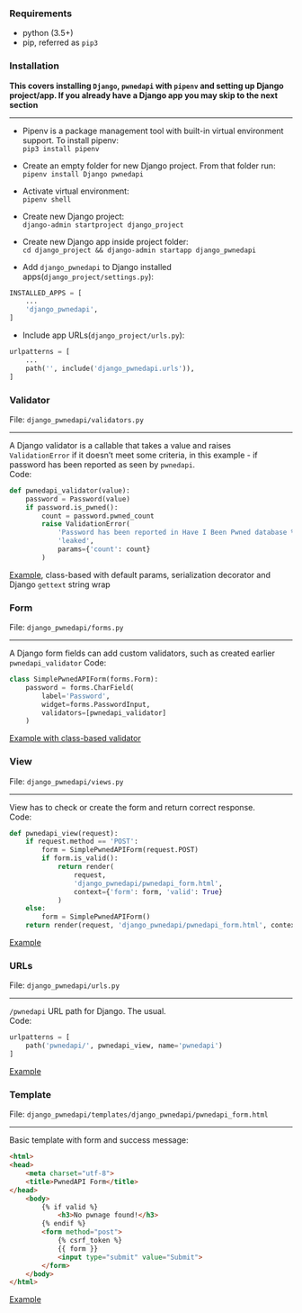 ### Requirements

- python (3.5+)
- pip, referred as `pip3`

### Installation

**This covers installing `Django`, `pwnedapi` with `pipenv` and setting up Django project/app. If you already have a Django app you may skip to the next section**

---

- Pipenv is a package management tool with built-in virtual environment support. To install pipenv:  
  `pip3 install pipenv`

- Create an empty folder for new Django project. From that folder run:  
  `pipenv install Django pwnedapi`

- Activate virtual environment:  
  `pipenv shell`

- Create new Django project:  
  `django-admin startproject django_project`

- Create new Django app inside project folder:  
  `cd django_project && django-admin startapp django_pwnedapi`

- Add `django_pwnedapi` to Django installed apps(`django_project/settings.py`):

```python
INSTALLED_APPS = [
    ...
    'django_pwnedapi',
]
```

- Include app URLs(`django_project/urls.py`):

```python
urlpatterns = [
    ...
    path('', include('django_pwnedapi.urls')),
]
```

### Validator

File: `django_pwnedapi/validators.py`

---

A Django validator is a callable that takes a value and raises `ValidationError` if it doesn’t meet some criteria, in this example - if password has been reported as seen by `pwnedapi`.  
Code:

```python
def pwnedapi_validator(value):
    password = Password(value)
    if password.is_pwned():
        count = password.pwned_count
        raise ValidationError(
            'Password has been reported in Have I Been Pwned database %(count)d times before!',
            'leaked',
            params={'count': count}
        )
```

[Example](django_pwnedapi/validators.py), class-based with default params, serialization decorator and Django `gettext` string wrap

### Form

File: `django_pwnedapi/forms.py`

---

A Django form fields can add custom validators, such as created earlier `pwnedapi_validator`
Code:

```python
class SimplePwnedAPIForm(forms.Form):
    password = forms.CharField(
        label='Password',
        widget=forms.PasswordInput,
        validators=[pwnedapi_validator]
    )
```

[Example with class-based validator](django_pwnedapi/forms.py)

### View

File: `django_pwnedapi/views.py`

---

View has to check or create the form and return correct response.  
Code:

```python
def pwnedapi_view(request):
    if request.method == 'POST':
        form = SimplePwnedAPIForm(request.POST)
        if form.is_valid():
            return render(
                request,
                'django_pwnedapi/pwnedapi_form.html',
                context={'form': form, 'valid': True}
            )
    else:
        form = SimplePwnedAPIForm()
    return render(request, 'django_pwnedapi/pwnedapi_form.html', context={'form': form})
```

[Example](django_pwnedapi/views.py)

### URLs

File: `django_pwnedapi/urls.py`

---

`/pwnedapi` URL path for Django. The usual.  
Code:

```python
urlpatterns = [
    path('pwnedapi/', pwnedapi_view, name='pwnedapi')
]
```

[Example](django_pwnedapi/urls.py)

### Template

File: `django_pwnedapi/templates/django_pwnedapi/pwnedapi_form.html`

---

Basic template with form and success message:

```html
<html>
<head>
    <meta charset="utf-8">
    <title>PwnedAPI Form</title>
</head>
    <body>
        {% if valid %}
            <h3>No pwnage found!</h3>
        {% endif %}
        <form method="post">
            {% csrf_token %}
            {{ form }}
            <input type="submit" value="Submit">
        </form>
    </body>
</html>
```

[Example](django_pwnedapi/templates/django_pwnedapi/pwnedapi_form.html)
